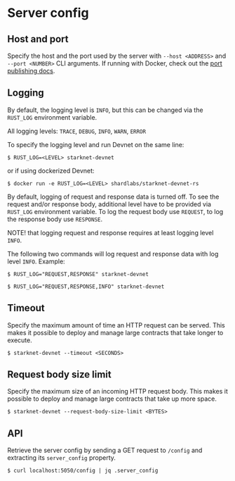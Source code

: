# Server config

## Host and port

Specify the host and the port used by the server with `--host <ADDRESS>` and `--port <NUMBER>` CLI arguments. If running with Docker, check out the [port publishing docs](./running/docker.md#container-port-publishing).

## Logging

By default, the logging level is `INFO`, but this can be changed via the `RUST_LOG` environment variable.

All logging levels: `TRACE`, `DEBUG`, `INFO`, `WARN`, `ERROR`

To specify the logging level and run Devnet on the same line:

```
$ RUST_LOG=<LEVEL> starknet-devnet
```

or if using dockerized Devnet:

```
$ docker run -e RUST_LOG=<LEVEL> shardlabs/starknet-devnet-rs
```

By default, logging of request and response data is turned off.
To see the request and/or response body, additional level have to be provided via `RUST_LOG` environment variable.
To log the request body use `REQUEST`, to log the response body use `RESPONSE`.

NOTE! that logging request and response requires at least logging level `INFO`.

The following two commands will log request and response data with log level `INFO`.
Example:

```
$ RUST_LOG="REQUEST,RESPONSE" starknet-devnet
```

```
$ RUST_LOG="REQUEST,RESPONSE,INFO" starknet-devnet
```

## Timeout

Specify the maximum amount of time an HTTP request can be served. This makes it possible to deploy and manage large contracts that take longer to execute.

```
$ starknet-devnet --timeout <SECONDS>
```

## Request body size limit

Specify the maximum size of an incoming HTTP request body. This makes it possible to deploy and manage large contracts that take up more space.

```
$ starknet-devnet --request-body-size-limit <BYTES>
```

## API

Retrieve the server config by sending a GET request to `/config` and extracting its `server_config` property.

```
$ curl localhost:5050/config | jq .server_config
```